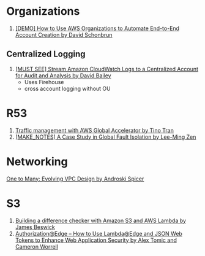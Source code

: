 
# Organizations

1. [[DEMO] How to Use AWS Organizations to Automate End-to-End Account Creation by David Schonbrun](https://aws.amazon.com/blogs/security/how-to-use-aws-organizations-to-automate-end-to-end-account-creation/)

## Centralized Logging

1. [[MUST SEE] Stream Amazon CloudWatch Logs to a Centralized Account for Audit and Analysis by David Bailey](https://aws.amazon.com/blogs/architecture/stream-amazon-cloudwatch-logs-to-a-centralized-account-for-audit-and-analysis/)
    - Uses Firehouse
    - cross account logging without OU

# R53

1. [Traffic management with AWS Global Accelerator by Tino Tran](https://aws.amazon.com/blogs/networking-and-content-delivery/traffic-management-with-aws-global-accelerator/)
1. [[MAKE_NOTES] A Case Study in Global Fault Isolation by Lee-Ming Zen](https://aws.amazon.com/blogs/architecture/a-case-study-in-global-fault-isolation/)

# Networking

[One to Many: Evolving VPC Design by Androski Spicer ](https://aws.amazon.com/blogs/architecture/one-to-many-evolving-vpc-design/)

# S3

1. [Building a difference checker with Amazon S3 and AWS Lambda by James Beswick](https://aws.amazon.com/blogs/compute/building-a-difference-checker-with-amazon-s3-and-aws-lambda/)
1. [Authorization@Edge – How to Use Lambda@Edge and JSON Web Tokens to Enhance Web Application Security by Alex Tomic and Cameron Worrell](https://aws.amazon.com/blogs/networking-and-content-delivery/authorizationedge-how-to-use-lambdaedge-and-json-web-tokens-to-enhance-web-application-security/)
